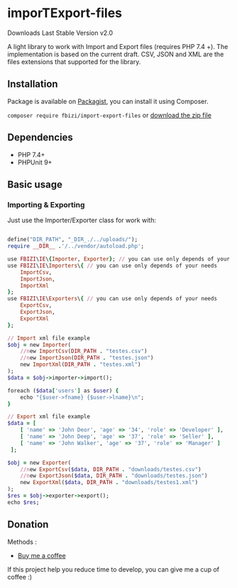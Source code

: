 # imporTExport-files

Downloads Last Stable Version v2.0

A light library to work with Import and Export files (requires PHP 7.4 +). The implementation is based on the current draft. CSV, JSON and XML are the files extensions that supported for the library.

## Installation
Package is available on [Packagist](https://packagist.org/packages/fbizi/import-export-files), you can install it using Composer.

```composer require fbizi/import-export-files```
 or [download the zip file](https://github.com/franciscobizi/imporTExport-files/archive/master.zip)

## Dependencies
- PHP 7.4+
- PHPUnit 9+

## Basic usage
### Importing & Exporting
Just use the Importer/Exporter class for work with:

```ruby

define("DIR_PATH", "_DIR_./../uploads/");
require __DIR__ .'/../vendor/autoload.php';

use FBIZI\IE\{Importer, Exporter}; // you can use only depends of your needs
use FBIZI\IE\Importers\{ // you can use only depends of your needs
    ImportCsv,
    ImportJson,
    ImportXml
};
use FBIZI\IE\Exporters\{ // you can use only depends of your needs
    ExportCsv,
    ExportJson,
    ExportXml
};

// Import xml file example
$obj = new Importer(
    //new ImportCsv(DIR_PATH . "testes.csv")
    //new ImportJson(DIR_PATH . "testes.json")
    new ImportXml(DIR_PATH . "testes.xml")
);
$data = $obj->importer->import();

foreach ($data['users'] as $user) {
    echo "{$user->fname} {$user->lname}\n"; 
}

// Export xml file example
$data = [
 	[ 'name' => 'John Deor', 'age' => '34', 'role' => 'Developer' ],
 	[ 'name' => 'John Deep', 'age' => '37', 'role' => 'Seller' ],
 	[ 'name' => 'John Walker', 'age' => '37', 'role' => 'Manager' ]
 ];

$obj = new Exporter(
    //new ExportCsv($data, DIR_PATH . "downloads/testes.csv")
    //new ExportJson($data, DIR_PATH . "downloads/testes.json")
    new ExportXml($data, DIR_PATH . "downloads/testes1.xml")
);
$res = $obj->exporter->export();
echo $res;

```

## Donation
Methods :

- [Buy me a coffee](https://www.buymeacoffee.com/franciscobizi)

If this project help you reduce time to develop, you can give me a cup of coffee :)